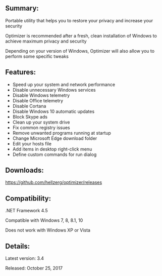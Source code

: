 ## Summary: ##

Portable utility that helps you to restore your privacy and increase your security

Optimizer is recommended after a fresh, clean installation of Windows to achieve maximum privacy and security

Depending on your version of Windows, Optimizer will also allow you to perform some specific tweaks

## Features: ##

* Speed up your system and network performance
* Disable unnecessary Windows services
* Disable Windows telemetry
* Disable Office telemetry
* Disable Cortana
* Disable Windows 10 automatic updates
* Block Skype ads
* Clean up your system drive
* Fix common registry issues 
* Remove unwanted programs running at startup
* Change Microsoft Edge download folder
* Edit your hosts file
* Add items in desktop right-click menu
* Define custom commands for run dialog

## Downloads: ##
https://github.com/hellzerg/optimizer/releases

## Compatibility: ##

.NET Framework 4.5
 
Compatible with Windows 7, 8, 8.1, 10

Does not work with Windows XP or Vista

## Details: ##

Latest version: 3.4

Released: October 25, 2017